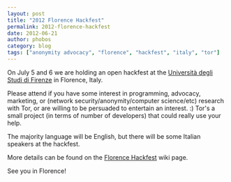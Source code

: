 ```yaml
---
layout: post
title: "2012 Florence Hackfest"
permalink: 2012-florence-hackfest
date: 2012-06-21
author: phobos
category: blog
tags: ["anonymity advocacy", "florence", "hackfest", "italy", "tor"]
---
```


On July 5 and 6 we are holding an open hackfest at the [Università degli Studi di Firenze](http://www.unifi.it/) in Florence, Italy.

Please attend if you have some interest in programming, advocacy, marketing, or (network security/anonymity/computer science/etc) research with Tor, or are willing to be persuaded to entertain an interest. :) Tor's a small project (in terms of number of developers) that could really use your help.

The majority language will be English, but there will be some Italian speakers at the hackfest.

More details can be found on the [Florence Hackfest](https://trac.torproject.org/projects/tor/wiki/org/meetings/2012FlorenceHackfest) wiki page.

See you in Florence!

